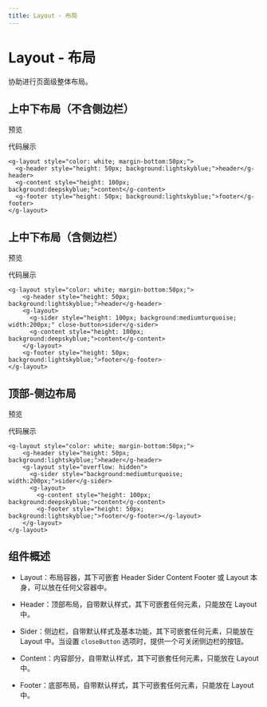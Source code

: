 ```yaml
---
title: Layout - 布局
---
```

# Layout - 布局

协助进行页面级整体布局。

## 上中下布局（不含侧边栏）

预览
<br />
<ClientOnly>
<layout-demo-base />
</ClientOnly>

代码展示
```vue
<g-layout style="color: white; margin-bottom:50px;">
  <g-header style="height: 50px; background:lightskyblue;">header</g-header>
  <g-content style="height: 100px; background:deepskyblue;">content</g-content>
  <g-footer style="height: 50px; background:lightskyblue;">footer</g-footer>
</g-layout>
```

## 上中下布局（含侧边栏）

预览
<br />
<ClientOnly>
<layout-demo-base-sider />
</ClientOnly>

代码展示
```vue
<g-layout style="color: white; margin-bottom:50px;">
    <g-header style="height: 50px; background:lightskyblue;">header</g-header>
    <g-layout>
      <g-sider style="height: 100px; background:mediumturquoise; width:200px;" close-button>sider</g-sider>
      <g-content style="height: 100px; background:deepskyblue;">content</g-content>
    </g-layout>
    <g-footer style="height: 50px; background:lightskyblue;">footer</g-footer>
</g-layout>
```

## 顶部-侧边布局

预览
<br />
<ClientOnly>
<layout-demo-header-sider />
</ClientOnly>

代码展示
```vue
<g-layout style="color: white; margin-bottom:50px;">
    <g-header style="height: 50px; background:lightskyblue;">header</g-header>
    <g-layout style="overflow: hidden">
      <g-sider style="background:mediumturquoise; width:200px;">sider</g-sider>
      <g-layout>
        <g-content style="height: 100px; background:deepskyblue;">content</g-content>
        <g-footer style="height: 50px; background:lightskyblue;">footer</g-footer></g-layout>
    </g-layout>
</g-layout>
```

## 组件概述
- Layout：布局容器，其下可嵌套 Header Sider Content Footer 或 Layout 本身，可以放在任何父容器中。

- Header：顶部布局，自带默认样式，其下可嵌套任何元素，只能放在 Layout 中。

- Sider：侧边栏，自带默认样式及基本功能，其下可嵌套任何元素，只能放在 Layout 中。当设置 `closeButton` 选项时，提供一个可关闭侧边栏的按钮。

- Content：内容部分，自带默认样式，其下可嵌套任何元素，只能放在 Layout 中。

- Footer：底部布局，自带默认样式，其下可嵌套任何元素，只能放在 Layout 中。